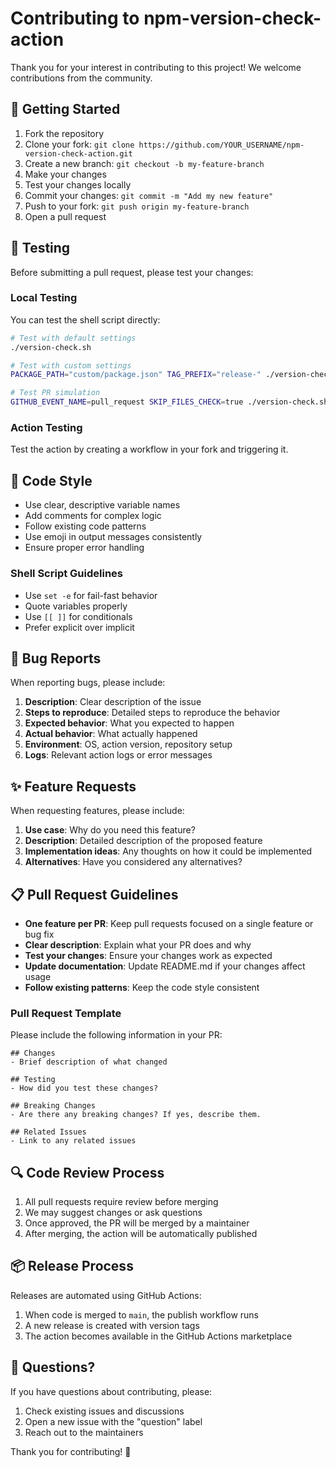 # Contributing to npm-version-check-action

Thank you for your interest in contributing to this project! We welcome contributions from the community.

## 🚀 Getting Started

1. Fork the repository
2. Clone your fork: `git clone https://github.com/YOUR_USERNAME/npm-version-check-action.git`
3. Create a new branch: `git checkout -b my-feature-branch`
4. Make your changes
5. Test your changes locally
6. Commit your changes: `git commit -m "Add my new feature"`
7. Push to your fork: `git push origin my-feature-branch`
8. Open a pull request

## 🧪 Testing

Before submitting a pull request, please test your changes:

### Local Testing

You can test the shell script directly:

```bash
# Test with default settings
./version-check.sh

# Test with custom settings
PACKAGE_PATH="custom/package.json" TAG_PREFIX="release-" ./version-check.sh

# Test PR simulation
GITHUB_EVENT_NAME=pull_request SKIP_FILES_CHECK=true ./version-check.sh
```

### Action Testing

Test the action by creating a workflow in your fork and triggering it.

## 📝 Code Style

- Use clear, descriptive variable names
- Add comments for complex logic
- Follow existing code patterns
- Use emoji in output messages consistently
- Ensure proper error handling

### Shell Script Guidelines

- Use `set -e` for fail-fast behavior
- Quote variables properly
- Use `[[ ]]` for conditionals
- Prefer explicit over implicit

## 🐛 Bug Reports

When reporting bugs, please include:

1. **Description**: Clear description of the issue
2. **Steps to reproduce**: Detailed steps to reproduce the behavior
3. **Expected behavior**: What you expected to happen
4. **Actual behavior**: What actually happened
5. **Environment**: OS, action version, repository setup
6. **Logs**: Relevant action logs or error messages

## ✨ Feature Requests

When requesting features, please include:

1. **Use case**: Why do you need this feature?
2. **Description**: Detailed description of the proposed feature
3. **Implementation ideas**: Any thoughts on how it could be implemented
4. **Alternatives**: Have you considered any alternatives?

## 📋 Pull Request Guidelines

- **One feature per PR**: Keep pull requests focused on a single feature or bug fix
- **Clear description**: Explain what your PR does and why
- **Test your changes**: Ensure your changes work as expected
- **Update documentation**: Update README.md if your changes affect usage
- **Follow existing patterns**: Keep the code style consistent

### Pull Request Template

Please include the following information in your PR:

```
## Changes
- Brief description of what changed

## Testing
- How did you test these changes?

## Breaking Changes
- Are there any breaking changes? If yes, describe them.

## Related Issues
- Link to any related issues
```

## 🔍 Code Review Process

1. All pull requests require review before merging
2. We may suggest changes or ask questions
3. Once approved, the PR will be merged by a maintainer
4. After merging, the action will be automatically published

## 📦 Release Process

Releases are automated using GitHub Actions:

1. When code is merged to `main`, the publish workflow runs
2. A new release is created with version tags
3. The action becomes available in the GitHub Actions marketplace

## 🤔 Questions?

If you have questions about contributing, please:

1. Check existing issues and discussions
2. Open a new issue with the "question" label
3. Reach out to the maintainers

Thank you for contributing! 🎉